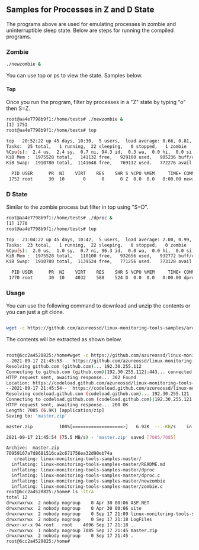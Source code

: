 ## Samples for Processes in Z and D State

The programs above are used for emulating processes in zombie and uninterruptible sleep state.  Below are steps for running the compiled programs.

### Zombie

```bash
./newzombie &
```

You can use top or ps to view the state.  Samples below.

#### Top

Once you run the program, filter by processes in a "Z" state by typing "o" then S=Z.

```bash
root@aa4e7798b9f1:/home/tests# ./newzombie &
[1] 1751
root@aa4e7798b9f1:/home/tests# top

top - 20:52:22 up 45 days, 10:30,  5 users,  load average: 0.66, 0.81, 0.88
Tasks:  25 total,   1 running,  22 sleeping,   0 stopped,   1 zombie
%Cpu(s):  2.4 us,  2.4 sy,  0.7 ni, 94.3 id,  0.3 wa,  0.0 hi,  0.0 si,  0.0 st
KiB Mem :  1975528 total,   141132 free,   929160 used,   905236 buff/cache
KiB Swap:  1910780 total,  1141648 free,   769132 used.   772276 avail Mem

  PID USER      PR  NI    VIRT    RES    SHR S %CPU %MEM     TIME+ COMMAND
 1752 root      30  10       0      0      0 Z  0.0  0.0   0:00.00 newzombie
```

### D State

Similar to the zombie process but filter in top using "S=D".
```bash
root@aa4e7798b9f1:/home/tests# ./dproc &
[1] 1770
root@aa4e7798b9f1:/home/tests# top

top - 21:04:22 up 45 days, 10:42,  5 users,  load average: 2.00, 0.99, 0.85
Tasks:  23 total,   1 running,  22 sleeping,   0 stopped,   0 zombie
%Cpu(s):  2.0 us,  1.0 sy,  0.7 ni, 96.3 id,  0.0 wa,  0.0 hi,  0.0 si,  0.0 st
KiB Mem :  1975528 total,   110100 free,   932656 used,   932772 buff/cache
KiB Swap:  1910780 total,  1139524 free,   771256 used.   773128 avail Mem

  PID USER      PR  NI    VIRT    RES    SHR S %CPU %MEM     TIME+ COMMAND
 1770 root      30  10    4032    588    524 D  0.0  0.0   0:00.00 dproc
```

### Usage

You can use the following command to download and unzip the contents or you can just a git clone.

```bash

wget -c https://github.com/azureossd/linux-monitoring-tools-samples/archive/refs/heads/master.zip && unzip master.zip

```

The contents will be extracted as shown below.

```bash

root@6cc2a4520825:/home#wget -c https://github.com/azureossd/linux-monitoring-tools-samples/archive/refs/heads/master.zip && unzip master.zip
--2021-09-17 21:45:53--  https://github.com/azureossd/linux-monitoring-tools-samples/archive/refs/heads/master.zip
Resolving github.com (github.com)... 192.30.255.112
Connecting to github.com (github.com)|192.30.255.112|:443... connected.
HTTP request sent, awaiting response... 302 Found
Location: https://codeload.github.com/azureossd/linux-monitoring-tools-samples/zip/refs/heads/master [following]
--2021-09-17 21:45:54--  https://codeload.github.com/azureossd/linux-monitoring-tools-samples/zip/refs/heads/master
Resolving codeload.github.com (codeload.github.com)... 192.30.255.121
Connecting to codeload.github.com (codeload.github.com)|192.30.255.121|:443... connected.
HTTP request sent, awaiting response... 200 OK
Length: 7085 (6.9K) [application/zip]
Saving to: 'master.zip'

master.zip          100%[===================>]   6.92K  --.-KB/s    in 0s

2021-09-17 21:45:54 (75.5 MB/s) - 'master.zip' saved [7085/7085]

Archive:  master.zip
70959167a7d8681516ca2c671756ea32d90eb74a
   creating: linux-monitoring-tools-samples-master/
  inflating: linux-monitoring-tools-samples-master/README.md
  inflating: linux-monitoring-tools-samples-master/dproc
  inflating: linux-monitoring-tools-samples-master/dproc.c
  inflating: linux-monitoring-tools-samples-master/newzombie
  inflating: linux-monitoring-tools-samples-master/zombie.c
root@6cc2a4520825:/home# ls -ltra
total 12
drwxrwxrwx  2 nobody nogroup    0 Apr 30 00:06 ASP.NET
drwxrwxrwx  2 nobody nogroup    0 Apr 30 00:06 site
drwxrwxrwx  2 nobody nogroup    0 Sep 17 21:09 linux-monitoring-tools-samples-master
drwxrwxrwx  2 nobody nogroup    0 Sep 17 21:18 LogFiles
drwxr-xr-x 94 root   root    4096 Sep 17 21:18 ..
-rwxrwxrwx  1 nobody nogroup 7085 Sep 17 21:45 master.zip
drwxrwxrwx  2 nobody nogroup    0 Sep 17 21:45 .
root@6cc2a4520825:/home#

